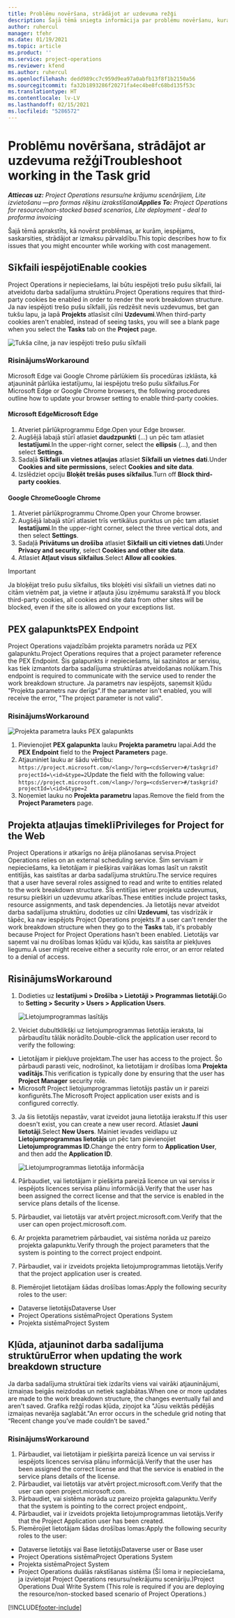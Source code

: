 ```yaml
---
title: Problēmu novēršana, strādājot ar uzdevuma režģi
description: Šajā tēmā sniegta informācija par problēmu novēršanu, kura ir nepieciešama, strādājot uzdevumu režģī.
author: ruhercul
manager: tfehr
ms.date: 01/19/2021
ms.topic: article
ms.product: ''
ms.service: project-operations
ms.reviewer: kfend
ms.author: ruhercul
ms.openlocfilehash: dedd989cc7c959d9ea97a0abfb13f8f1b2150a56
ms.sourcegitcommit: fa32b1893286f20271fa4ec4be8fc68bd135f53c
ms.translationtype: HT
ms.contentlocale: lv-LV
ms.lasthandoff: 02/15/2021
ms.locfileid: "5286572"
---
```

# <a name="troubleshoot-working-in-the-task-grid"></a><span data-ttu-id="69a5f-103">Problēmu novēršana, strādājot ar uzdevuma režģi</span><span class="sxs-lookup"><span data-stu-id="69a5f-103">Troubleshoot working in the Task grid</span></span> 

<span data-ttu-id="69a5f-104">_**Attiecas uz:** Project Operations resursu/ne krājumu scenārijiem, Lite izvietošanu —pro formas rēķinu izrakstīšanai_</span><span class="sxs-lookup"><span data-stu-id="69a5f-104">_**Applies To:** Project Operations for resource/non-stocked based scenarios, Lite deployment - deal to proforma invoicing_</span></span>

<span data-ttu-id="69a5f-105">Šajā tēmā aprakstīts, kā novērst problēmas, ar kurām, iespējams, saskarsities, strādājot ar izmaksu pārvaldību.</span><span class="sxs-lookup"><span data-stu-id="69a5f-105">This topic describes how to fix issues that you might encounter while working with cost management.</span></span>

## <a name="enable-cookies"></a><span data-ttu-id="69a5f-106">Sīkfaili iespējoti</span><span class="sxs-lookup"><span data-stu-id="69a5f-106">Enable cookies</span></span>

<span data-ttu-id="69a5f-107">Project Operations ir nepieciešams, lai būtu iespējoti trešo pušu sīkfaili, lai atveidotu darba sadalījuma struktūru.</span><span class="sxs-lookup"><span data-stu-id="69a5f-107">Project Operations requires that third-party cookies be enabled in order to render the work breakdown structure.</span></span> <span data-ttu-id="69a5f-108">Ja nav iespējoti trešo pušu sīkfaili, jūs redzēsit nevis uzdevumus, bet gan tukšu lapu, ja lapā **Projekts** atlasīsit cilni **Uzdevumi**.</span><span class="sxs-lookup"><span data-stu-id="69a5f-108">When third-party cookies aren't enabled, instead of seeing tasks, you will see a blank page when you select the **Tasks** tab on the **Project** page.</span></span>

![Tukša cilne, ja nav iespējoti trešo pušu sīkfaili](media/blankschedule.png)


### <a name="workaround"></a><span data-ttu-id="69a5f-110">Risinājums</span><span class="sxs-lookup"><span data-stu-id="69a5f-110">Workaround</span></span>
<span data-ttu-id="69a5f-111">Microsoft Edge vai Google Chrome pārlūkiem šīs procedūras izklāsta, kā atjaunināt pārlūka iestatījumu, lai iespējotu trešo pušu sīkfailus.</span><span class="sxs-lookup"><span data-stu-id="69a5f-111">For Microsoft Edge or Google Chrome browsers, the following procedures outline how to update your browser setting to enable third-party cookies.</span></span>

#### <a name="microsoft-edge"></a><span data-ttu-id="69a5f-112">Microsoft Edge</span><span class="sxs-lookup"><span data-stu-id="69a5f-112">Microsoft Edge</span></span>

1. <span data-ttu-id="69a5f-113">Atveriet pārlūkprogrammu Edge.</span><span class="sxs-lookup"><span data-stu-id="69a5f-113">Open your Edge browser.</span></span>
2. <span data-ttu-id="69a5f-114">Augšējā labajā stūrī atlasiet **daudzpunkti** (...) un pēc tam atlasiet **Iestatījumi**.</span><span class="sxs-lookup"><span data-stu-id="69a5f-114">In the upper-right corner, select the **ellipsis** (...), and then select **Settings**.</span></span>
3. <span data-ttu-id="69a5f-115">Sadaļā **Sīkfaili un vietnes atļaujas** atlasiet **Sīkfaili un vietnes dati**.</span><span class="sxs-lookup"><span data-stu-id="69a5f-115">Under **Cookies and site permissions**, select **Cookies and site data**.</span></span>
4. <span data-ttu-id="69a5f-116">Izslēdziet opciju **Bloķēt trešās puses sīkfailus**.</span><span class="sxs-lookup"><span data-stu-id="69a5f-116">Turn off **Block third-party cookies**.</span></span>

#### <a name="google-chrome"></a><span data-ttu-id="69a5f-117">Google Chrome</span><span class="sxs-lookup"><span data-stu-id="69a5f-117">Google Chrome</span></span>

1. <span data-ttu-id="69a5f-118">Atveriet pārlūkprogrammu Chrome.</span><span class="sxs-lookup"><span data-stu-id="69a5f-118">Open your Chrome browser.</span></span>
2. <span data-ttu-id="69a5f-119">Augšējā labajā stūrī atlasiet trīs vertikālus punktus un pēc tam atlasiet **Iestatījumi**.</span><span class="sxs-lookup"><span data-stu-id="69a5f-119">In the upper-right corner, select the three vertical dots, and then select **Settings**.</span></span>
3. <span data-ttu-id="69a5f-120">Sadaļā **Privātums un drošība** atlasiet **Sīkfaili un citi vietnes dati**.</span><span class="sxs-lookup"><span data-stu-id="69a5f-120">Under **Privacy and security**, select **Cookies and other site data**.</span></span>
4. <span data-ttu-id="69a5f-121">Atlasiet **Atļaut visus sīkfailus**.</span><span class="sxs-lookup"><span data-stu-id="69a5f-121">Select **Allow all cookies**.</span></span>

> [!IMPORTANT]
> <span data-ttu-id="69a5f-122">Ja bloķējat trešo pušu sīkfailus, tiks bloķēti visi sīkfaili un vietnes dati no citām vietnēm pat, ja vietne ir atļauta jūsu izņēmumu sarakstā.</span><span class="sxs-lookup"><span data-stu-id="69a5f-122">If you block third-party cookies, all cookies and site data from other sites will be blocked, even if the site is allowed on your exceptions list.</span></span>

## <a name="pex-endpoint"></a><span data-ttu-id="69a5f-123">PEX galapunkts</span><span class="sxs-lookup"><span data-stu-id="69a5f-123">PEX Endpoint</span></span>

<span data-ttu-id="69a5f-124">Project Operations vajadzībām projekta parametrs norāda uz PEX galapunktu.</span><span class="sxs-lookup"><span data-stu-id="69a5f-124">Project Operations requires that a project parameter reference the PEX Endpoint.</span></span> <span data-ttu-id="69a5f-125">Šis galapunkts ir nepieciešams, lai sazinātos ar servisu, kas tiek izmantots darba sadalījuma struktūras atveidošanas nolūkam.</span><span class="sxs-lookup"><span data-stu-id="69a5f-125">This endpoint is required to communicate with the service used to render the work breakdown structure.</span></span> <span data-ttu-id="69a5f-126">Ja parametrs nav iespējots, saņemsit kļūdu "Projekta parametrs nav derīgs".</span><span class="sxs-lookup"><span data-stu-id="69a5f-126">If the parameter isn't enabled, you will receive the error, "The project parameter is not valid".</span></span> 

### <a name="workaround"></a><span data-ttu-id="69a5f-127">Risinājums</span><span class="sxs-lookup"><span data-stu-id="69a5f-127">Workaround</span></span>
 ![Projekta parametra lauks PEX galapunkts](media/projectparameter.png)

1. <span data-ttu-id="69a5f-129">Pievienojiet **PEX galapunkta** lauku **Projekta parametru** lapai.</span><span class="sxs-lookup"><span data-stu-id="69a5f-129">Add the **PEX Endpoint** field to the **Project Parameters** page.</span></span>
2. <span data-ttu-id="69a5f-130">Atjauniniet lauku ar šādu vērtību: `https://project.microsoft.com/<lang>/?org=<cdsServer>#/taskgrid?projectId=\<id>&type=2`</span><span class="sxs-lookup"><span data-stu-id="69a5f-130">Update the field with the following value: `https://project.microsoft.com/<lang>/?org=<cdsServer>#/taskgrid?projectId=\<id>&type=2`</span></span>
3. <span data-ttu-id="69a5f-131">Noņemiet lauku no **Projekta parametru** lapas.</span><span class="sxs-lookup"><span data-stu-id="69a5f-131">Remove the field from the **Project Parameters** page.</span></span>

## <a name="privileges-for-project-for-the-web"></a><span data-ttu-id="69a5f-132">Projekta atļaujas tīmeklī</span><span class="sxs-lookup"><span data-stu-id="69a5f-132">Privileges for Project for the Web</span></span>

<span data-ttu-id="69a5f-133">Project Operations ir atkarīgs no ārēja plānošanas servisa.</span><span class="sxs-lookup"><span data-stu-id="69a5f-133">Project Operations relies on an external scheduling service.</span></span> <span data-ttu-id="69a5f-134">Šim servisam ir nepieciešams, ka lietotājam ir piešķiras vairākas lomas lasīt un rakstīt entitījās, kas saistītas ar darba sadalījuma struktūru.</span><span class="sxs-lookup"><span data-stu-id="69a5f-134">The service requires that a user have several roles assigned to read and write to entities related to the work breakdown structure.</span></span> <span data-ttu-id="69a5f-135">Šīs entitījas ietver projekta uzdevumus, resursu piešķiri un uzdevumu atkarības.</span><span class="sxs-lookup"><span data-stu-id="69a5f-135">These entities include project tasks, resource assignments, and task dependencies.</span></span> <span data-ttu-id="69a5f-136">Ja lietotājs nevar atveidot darba sadalījuma struktūru, dodoties uz cilni **Uzdevumi**, tas visdrīzāk ir tāpēc, ka nav iespējots Project Operations projekts.</span><span class="sxs-lookup"><span data-stu-id="69a5f-136">If a user can't render the work breakdown structure when they go to the **Tasks** tab, it's probably because Project for Project Operations hasn't been enabled.</span></span> <span data-ttu-id="69a5f-137">Lietotājs var saņemt vai nu drošības lomas kļūdu vai kļūdu, kas saistīta ar piekļuves liegumu.</span><span class="sxs-lookup"><span data-stu-id="69a5f-137">A user might receive either a security role error, or an error related to a denial of access.</span></span>


## <a name="workaround"></a><span data-ttu-id="69a5f-138">Risinājums</span><span class="sxs-lookup"><span data-stu-id="69a5f-138">Workaround</span></span>

1. <span data-ttu-id="69a5f-139">Dodieties uz **Iestatījumi > Drošība > Lietotāji > Programmas lietotāji**.</span><span class="sxs-lookup"><span data-stu-id="69a5f-139">Go to **Setting > Security > Users > Application Users**.</span></span>  

   ![Lietojumprogrammas lasītājs](media/applicationuser.jpg)
   
2. <span data-ttu-id="69a5f-141">Veiciet dubultklikšķi uz lietojumprogrammas lietotāja ieraksta, lai pārbaudītu tālāk norādīto.</span><span class="sxs-lookup"><span data-stu-id="69a5f-141">Double-click the application user record to verify the following:</span></span>

 - <span data-ttu-id="69a5f-142">Lietotājam ir piekļuve projektam.</span><span class="sxs-lookup"><span data-stu-id="69a5f-142">The user has access to the project.</span></span> <span data-ttu-id="69a5f-143">Šo pārbaudi parasti veic, nodrošinot, ka lietotājam ir drošības loma **Projekta vadītājs**.</span><span class="sxs-lookup"><span data-stu-id="69a5f-143">This verification is typically done by ensuring that the user has **Project Manager** security role.</span></span>
 - <span data-ttu-id="69a5f-144">Microsoft Project lietojumprogrammas lietotājs pastāv un ir pareizi konfigurēts.</span><span class="sxs-lookup"><span data-stu-id="69a5f-144">The Microsoft Project application user exists and is configured correctly.</span></span>
 
3. <span data-ttu-id="69a5f-145">Ja šis lietotājs nepastāv, varat izveidot jauna lietotāja ierakstu.</span><span class="sxs-lookup"><span data-stu-id="69a5f-145">If this user doesn't exist, you can create a new user record.</span></span> <span data-ttu-id="69a5f-146">Atlasiet **Jauni lietotāji**.</span><span class="sxs-lookup"><span data-stu-id="69a5f-146">Select **New Users**.</span></span> <span data-ttu-id="69a5f-147">Mainiet ievades veidlapu uz **Lietojumprogrammas lietotājs** un pēc tam pievienojiet **Lietojumprogrammas ID**.</span><span class="sxs-lookup"><span data-stu-id="69a5f-147">Change the entry form to **Application User**, and then add the **Application ID**.</span></span>

   ![Lietojumprogrammas lietotāja informācija](media/applicationuserdetails.jpg)

4. <span data-ttu-id="69a5f-149">Pārbaudiet, vai lietotājam ir piešķirta pareizā licence un vai serviss ir iespējots licences servisa plānu informācijā.</span><span class="sxs-lookup"><span data-stu-id="69a5f-149">Verify that the user has been assigned the correct license and that the service is enabled in the service plans details of the license.</span></span>
5. <span data-ttu-id="69a5f-150">Pārbaudiet, vai lietotājs var atvērt project.microsoft.com.</span><span class="sxs-lookup"><span data-stu-id="69a5f-150">Verify that the user can open project.microsoft.com.</span></span>
6. <span data-ttu-id="69a5f-151">Ar projekta parametriem pārbaudiet, vai sistēma norāda uz pareizo projekta galapunktu.</span><span class="sxs-lookup"><span data-stu-id="69a5f-151">Verify through the project parameters that the system is pointing to the correct project endpoint.</span></span>
7. <span data-ttu-id="69a5f-152">Pārbaudiet, vai ir izveidots projekta lietojumprogrammas lietotājs.</span><span class="sxs-lookup"><span data-stu-id="69a5f-152">Verify that the project application user is created.</span></span>
8. <span data-ttu-id="69a5f-153">Piemērojiet lietotājam šādas drošības lomas:</span><span class="sxs-lookup"><span data-stu-id="69a5f-153">Apply the following security roles to the user:</span></span>

  - <span data-ttu-id="69a5f-154">Dataverse lietotājs</span><span class="sxs-lookup"><span data-stu-id="69a5f-154">Dataverse User</span></span>
  - <span data-ttu-id="69a5f-155">Project Operations sistēma</span><span class="sxs-lookup"><span data-stu-id="69a5f-155">Project Operations System</span></span>
  - <span data-ttu-id="69a5f-156">Projekta sistēma</span><span class="sxs-lookup"><span data-stu-id="69a5f-156">Project System</span></span>

## <a name="error-when-updating-the-work-breakdown-structure"></a><span data-ttu-id="69a5f-157">Kļūda, atjauninot darba sadalījuma struktūru</span><span class="sxs-lookup"><span data-stu-id="69a5f-157">Error when updating the work breakdown structure</span></span>

<span data-ttu-id="69a5f-158">Ja darba sadalījuma struktūrai tiek izdarīts viens vai vairāki atjauninājumi, izmaiņas beigās neizdodas un netiek saglabātas.</span><span class="sxs-lookup"><span data-stu-id="69a5f-158">When one or more updates are made to the work breakdown structure, the changes eventually fail and aren't saved.</span></span> <span data-ttu-id="69a5f-159">Grafika režģī rodas kļūda, ziņojot ka "Jūsu veiktās pēdējās izmaiņas nevarēja saglabāt."</span><span class="sxs-lookup"><span data-stu-id="69a5f-159">An error occurs in the schedule grid noting that “Recent change you’ve made couldn’t be saved.”</span></span>

### <a name="workaround"></a><span data-ttu-id="69a5f-160">Risinājums</span><span class="sxs-lookup"><span data-stu-id="69a5f-160">Workaround</span></span>

1. <span data-ttu-id="69a5f-161">Pārbaudiet, vai lietotājam ir piešķirta pareizā licence un vai serviss ir iespējots licences servisa plānu informācijā.</span><span class="sxs-lookup"><span data-stu-id="69a5f-161">Verify that the user has been assigned the correct license and that the service is enabled in the service plans details of the license.</span></span>
2. <span data-ttu-id="69a5f-162">Pārbaudiet, vai lietotājs var atvērt project.microsoft.com.</span><span class="sxs-lookup"><span data-stu-id="69a5f-162">Verify that the user can open project.microsoft.com.</span></span>
3. <span data-ttu-id="69a5f-163">Pārbaudiet, vai sistēma norāda uz pareizo projekta galapunktu.</span><span class="sxs-lookup"><span data-stu-id="69a5f-163">Verify that the system is pointing to the correct project endpoint,.</span></span>
4. <span data-ttu-id="69a5f-164">Pārbaudiet, vai ir izveidots projekta lietojumprogrammas lietotājs.</span><span class="sxs-lookup"><span data-stu-id="69a5f-164">Verify that the Project Application user has been created.</span></span>
5. <span data-ttu-id="69a5f-165">Piemērojiet lietotājam šādas drošības lomas:</span><span class="sxs-lookup"><span data-stu-id="69a5f-165">Apply the following security roles to the user:</span></span>
  
  - <span data-ttu-id="69a5f-166">Dataverse lietotājs vai Base lietotājs</span><span class="sxs-lookup"><span data-stu-id="69a5f-166">Dataverse user or Base user</span></span>
  - <span data-ttu-id="69a5f-167">Project Operations sistēma</span><span class="sxs-lookup"><span data-stu-id="69a5f-167">Project Operations System</span></span>
  - <span data-ttu-id="69a5f-168">Projekta sistēma</span><span class="sxs-lookup"><span data-stu-id="69a5f-168">Project System</span></span>
  - <span data-ttu-id="69a5f-169">Project Operations duālās rakstīšanas sistēma (Šī loma ir nepieciešama, ja izvietojat Project Operations resursu/nekrājumu scenāriju.)</span><span class="sxs-lookup"><span data-stu-id="69a5f-169">Project Operations Dual Write System (This role is required if you are deploying the resource/non-stocked based scenario of Project Operations.)</span></span>


[!INCLUDE[footer-include](../includes/footer-banner.md)]